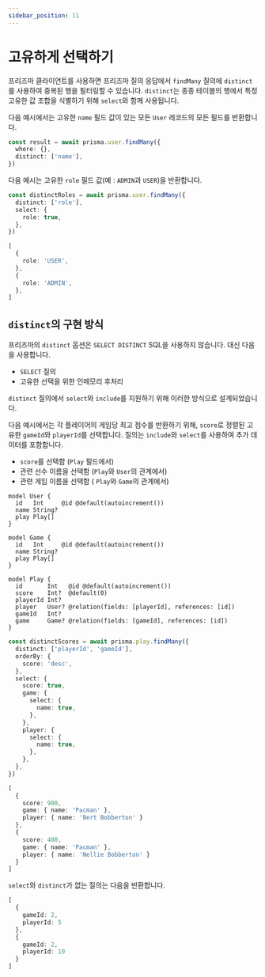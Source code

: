 ```yaml
---
sidebar_position: 11
---
```


# 고유하게 선택하기

프리즈마 클라이언트를 사용하면 프리즈마 질의 응답에서 `findMany` 질의에 `distinct`를 사용하여 중복된 행을 필터링할 수 있습니다. `distinct`는 종종 테이블의 행에서 특정 고유한 값 조합을 식별하기 위해 `select`와 함께 사용됩니다.

다음 예시에서는 고유한 `name` 필드 값이 있는 모든 `User` 레코드의 모든 필드를 반환합니다.

```ts
const result = await prisma.user.findMany({
  where: {},
  distinct: ['name'],
})
```

다음 예시는 고유한 `role` 필드 값(예 : `ADMIN`과 `USER`)을 반환합니다.

```ts
const distinctRoles = await prisma.user.findMany({
  distinct: ['role'],
  select: {
    role: true,
  },
})
```

```ts title="결과"
[
  {
    role: 'USER',
  },
  {
    role: 'ADMIN',
  },
]
```

## `distinct`의 구현 방식

프리즈마의 `distinct` 옵션은 `SELECT DISTINCT` SQL을 사용하지 않습니다. 대신 다음을 사용합니다.

- `SELECT` 질의
- 고유한 선택을 위한 인메모리 후처리

`distinct` 질의에서 `select`와 `include`를 지원하기 위해 이러한 방식으로 설계되었습니다.

다음 예시에서는 각 플레이어의 게임당 최고 점수를 반환하기 위해, `score`로 정렬된 고유한 `gameId`와 `playerId`를 선택합니다. 질의는 `include`와 `select`를 사용하여 추가 데이터를 포함합니다.

- `score`를 선택함 (`Play` 필드에서)
- 관련 선수 이름을 선택함 (`Play`와 `User`의 관계에서)
- 관련 게임 이름을 선택함 ( `Play`와 `Game`의 관계에서)

```prisma title="예시 스키마"
model User {
  id   Int     @id @default(autoincrement())
  name String?
  play Play[]
}

model Game {
  id   Int     @id @default(autoincrement())
  name String?
  play Play[]
}

model Play {
  id       Int   @id @default(autoincrement())
  score    Int?  @default(0)
  playerId Int?
  player   User? @relation(fields: [playerId], references: [id])
  gameId   Int?
  game     Game? @relation(fields: [gameId], references: [id])
}
```

```ts title="질의"
const distinctScores = await prisma.play.findMany({
  distinct: ['playerId', 'gameId'],
  orderBy: {
    score: 'desc',
  },
  select: {
    score: true,
    game: {
      select: {
        name: true,
      },
    },
    player: {
      select: {
        name: true,
      },
    },
  },
})
```

```ts title="결과"
[
  {
    score: 900,
    game: { name: 'Pacman' },
    player: { name: 'Bert Bobberton' }
  },
  {
    score: 400,
    game: { name: 'Pacman' },
    player: { name: 'Nellie Bobberton' }
  }
]
```

`select`와 `distinct`가 없는 질의는 다음을 반환합니다.

```ts
[
  {
    gameId: 2,
    playerId: 5
  },
  {
    gameId: 2,
    playerId: 10
  }
]
```
